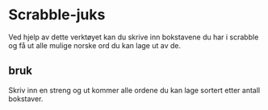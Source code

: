 # Scrabble-juks

Ved hjelp av dette verktøyet kan du skrive inn bokstavene du har i scrabble og få ut alle mulige norske ord du kan lage ut av de.

## bruk

Skriv inn en streng og ut kommer alle ordene du kan lage sortert etter antall bokstaver.